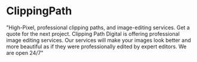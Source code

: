 # ClippingPath
"High-Pixel, professional clipping paths, and image-editing services. Get a quote for the next project. Clipping Path Digital is offering professional image editing services. Our services will make your images look better and more beautiful as if they were professionally edited by expert editors. We are open 24/7"
